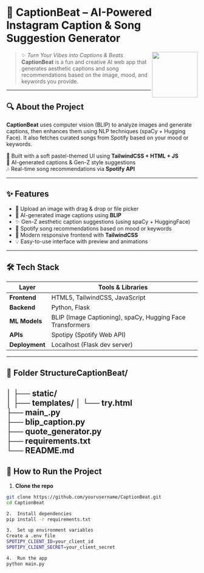 # 🎵 CaptionBeat – AI-Powered Instagram Caption & Song Suggestion Generator

<img src="https://cdn-icons-png.flaticon.com/512/7281/7281890.png" width="120" align="right"/>

> ✨ *Turn Your Vibes into Captions & Beats*  
> **CaptionBeat** is a fun and creative AI web app that generates aesthetic captions and song recommendations based on the image, mood, and keywords you provide.

---

## 🔍 About the Project

**CaptionBeat** uses computer vision (BLIP) to analyze images and generate captions, then enhances them using NLP techniques (spaCy + Hugging Face). It also fetches curated songs from Spotify based on your mood or keywords.

🌸 Built with a soft pastel-themed UI using **TailwindCSS + HTML + JS**  
🧠 AI-generated captions & Gen-Z style suggestions  
🎶 Real-time song recommendations via **Spotify API**

---

## ✨ Features

- 📸 Upload an image with drag & drop or file picker
- 🧠 AI-generated image captions using **BLIP**
- ✨ Gen-Z aesthetic caption suggestions (using spaCy + HuggingFace)
- 🎵 Spotify song recommendations based on mood or keywords
- 🎨 Modern responsive frontend with **TailwindCSS**
- 💡 Easy-to-use interface with preview and animations

---

## 🛠️ Tech Stack

| Layer        | Tools & Libraries |
|--------------|-------------------|
| **Frontend** | HTML5, TailwindCSS, JavaScript |
| **Backend**  | Python, Flask |
| **ML Models**| BLIP (Image Captioning), spaCy, Hugging Face Transformers |
| **APIs**     | Spotipy (Spotify Web API) |
| **Deployment** | Localhost (Flask dev server) |

---

## 📂 Folder StructureCaptionBeat/
│
├── static/                   
│
├── templates/
│   └── try.html               
├── main_.py                    
├── blip_caption.py            
├── quote_generator.py          
├── requirements.txt            
└── README.md                  
---

## 🚀 How to Run the Project

1. **Clone the repo**

```bash
git clone https://github.com/yourusername/CaptionBeat.git
cd CaptionBeat

2.	Install dependencies
pip install -r requirements.txt

3.	Set up environment variables
Create a .env file
SPOTIPY_CLIENT_ID=your_client_id
SPOTIPY_CLIENT_SECRET=your_client_secret

4.	Run the app
python main.py

